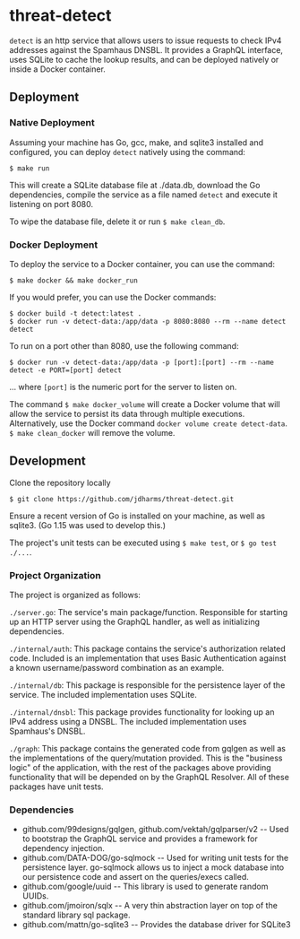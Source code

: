 # threat-detect
`detect` is an http service that allows users to issue requests to check IPv4 addresses
against the Spamhaus DNSBL.  It provides a GraphQL interface, uses SQLite to cache the lookup
results, and can be deployed natively or inside a Docker container.

## Deployment

### Native Deployment
Assuming your machine has Go, gcc, make, and sqlite3 installed and configured, you can deploy
`detect` natively using the command:


```
$ make run
```

This will create a SQLite database file at ./data.db, download the Go dependencies, compile
the service as a file named `detect` and execute it listening on port 8080.

To wipe the database file, delete it or run `$ make clean_db`.

### Docker Deployment
To deploy the service to a Docker container, you can use the command:

```
$ make docker && make docker_run
```

If you would prefer, you can use the Docker commands:

```
$ docker build -t detect:latest .
$ docker run -v detect-data:/app/data -p 8080:8080 --rm --name detect detect
```

To run on a port other than 8080, use the following command:

```
$ docker run -v detect-data:/app/data -p [port]:[port] --rm --name detect -e PORT=[port] detect
```

... where `[port]` is the numeric port for the server to listen on.

The command `$ make docker_volume` will create a Docker volume that will allow the service
to persist its data through multiple executions.  Alternatively, use the Docker command
`docker volume create detect-data`.  `$ make clean_docker` will remove the volume.

## Development
Clone the repository locally

```$ git clone https://github.com/jdharms/threat-detect.git```

Ensure a recent version of Go is installed on your machine, as well as sqlite3. (Go 1.15 was used to develop this.)

The project's unit tests can be executed using `$ make test`, or `$ go test ./...`.

### Project Organization
The project is organized as follows:

`./server.go`: The service's main package/function.  Responsible for starting up an HTTP server using the GraphQL handler, as well as initializing dependencies.

`./internal/auth`: This package contains the service's authorization related code.  Included is an implementation that uses Basic Authentication against a known username/password combination as an example.

`./internal/db`: This package is responsible for the persistence layer of the service.  The included implementation uses SQLite.

`./internal/dnsbl`: This package provides functionality for looking up an IPv4 address using a DNSBL.  The included implementation uses Spamhaus's DNSBL.

`./graph`: This package contains the generated code from gqlgen as well as the implementations of the query/mutation provided.  This is the "business logic" of the application, with the rest of the packages above providing functionality that will be depended on by the GraphQL Resolver.  All of these packages have unit tests.

### Dependencies
* github.com/99designs/gqlgen, github.com/vektah/gqlparser/v2 -- Used to bootstrap the GraphQL service and provides a framework for dependency injection.
* github.com/DATA-DOG/go-sqlmock -- Used for writing unit tests for the persistence layer. go-sqlmock allows us to inject a mock database into our persistence code and assert on the queries/execs called.
* github.com/google/uuid -- This library is used to generate random UUIDs.
* github.com/jmoiron/sqlx -- A very thin abstraction layer on top of the standard library sql package.
* github.com/mattn/go-sqlite3 -- Provides the database driver for SQLite3